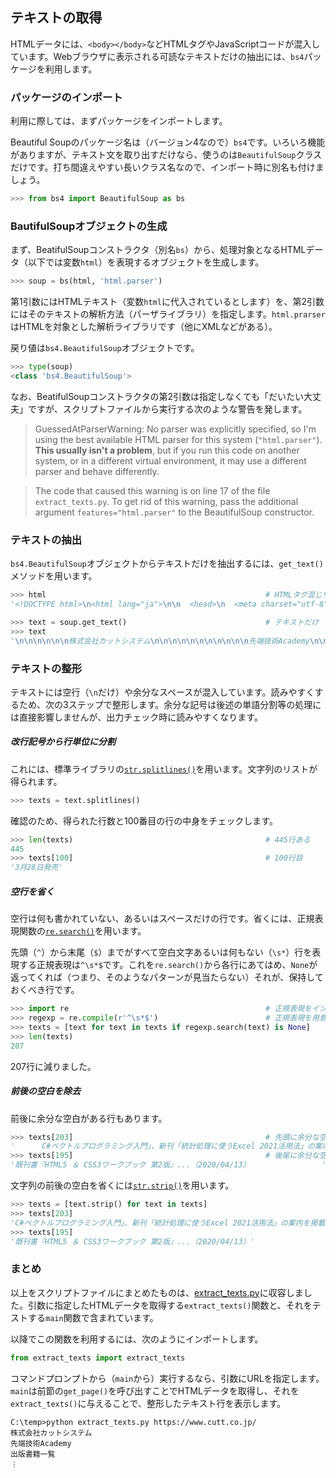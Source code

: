 ## テキストの取得

HTMLデータには、`<body></body>`などHTMLタグやJavaScriptコードが混入しています。Webブラウザに表示される可読なテキストだけの抽出には、`bs4`パッケージを利用します。


### パッケージのインポート

利用に際しては、まずパッケージをインポートします。

Beautiful Soupのパッケージ名は（バージョン4なので）`bs4`です。いろいろ機能がありますが、テキスト文を取り出すだけなら、使うのは`BeautifulSoup`クラスだけです。打ち間違えやすい長いクラス名なので、インポート時に別名も付けましょう。

```Python
>>> from bs4 import BeautifulSoup as bs
```

### BautifulSoupオブジェクトの生成

まず、BeatifulSoupコンストラクタ（別名`bs`）から、処理対象となるHTMLデータ（以下では変数`html`）を表現するオブジェクトを生成します。

```Python
>>> soup = bs(html, 'html.parser')
```

第1引数にはHTMLテキスト（変数`html`に代入されているとします）を、第2引数にはそのテキストの解析方法（パーザライブラリ）を指定します。`html.prarser`はHTMLを対象とした解析ライブラリです（他にXMLなどがある）。

戻り値は`bs4.BeautifulSoup`オブジェクトです。

```Python
>>> type(soup)
<class 'bs4.BeautifulSoup'>
```

なお、BeatifulSoupコンストラクタの第2引数は指定しなくても「だいたい大丈夫」ですが、スクリプトファイルから実行する次のような警告を発します。

> GuessedAtParserWarning: No parser was explicitly specified, so I'm using the best available HTML parser for this system (`"html.parser"`). **This usually isn't a problem**, but if you run this code on another system, or in a different virtual environment, it may use a different parser and behave differently.

> The code that caused this warning is on line 17 of the file `extract_texts.py`. To get rid of this warning, pass the additional argument `features="html.parser"` to the BeautifulSoup constructor.


### テキストの抽出

`bs4.BeautifulSoup`オブジェクトからテキストだけを抽出するには、`get_text()`メソッドを用います。

```Python
>>> html                                                 # HTMLタグ混じり
'<!DOCTYPE html>\n<html lang="ja">\n\n  <head>\n  <meta charset="utf-8">\n  <meta name="viewport" ...'

>>> text = soup.get_text()                               # テキストだけ
>>> text
'\n\n\n\n\n\n株式会社カットシステム\n\n\n\n\n\n\n\n\n\n\n先端技術Academy\n\n出版書籍一覧\n\n教科書・教材カタログ\n...'
```


### テキストの整形

テキストには空行（`\n`だけ）や余分なスペースが混入しています。読みやすくするため、次の3ステップで整形します。余分な記号は後述の単語分割等の処理には直接影響しませんが、出力チェック時に読みやすくなります。

##### 改行記号から行単位に分割

これには、標準ライブラリの[`str.splitlines()`](https://docs.python.org/ja/3/library/stdtypes.html#str.splitlines "LINK")を用います。文字列のリストが得られます。

```Python
>>> texts = text.splitlines()
```

確認のため、得られた行数と100番目の行の中身をチェックします。

```Python
>>> len(texts)                                           # 445行ある
445
>>> texts[100]                                           # 100行目
'3月28日発売'
```

##### 空行を省く

空行は何も書かれていない、あるいはスペースだけの行です。省くには、正規表現関数の[`re.search()`](https://docs.python.org/ja/3/library/re.html#re.search "LINK")を用います。

先頭（`^`）から末尾（`$`）までがすべて空白文字あるいは何もない（`\s*`）行を表現する正規表現は`^\s*$`です。これを`re.search()`から各行にあてはめ、`None`が返ってくれば（つまり、そのようなパターンが見当たらない）それが、保持しておくべき行です。

```Python
>>> import re                                            # 正規表現をインポート
>>> regexp = re.compile(r'^\s*$')                        # 正規表現を用意
>>> texts = [text for text in texts if regexp.search(text) is None]
>>> len(texts)
207
```

207行に減りました。


##### 前後の空白を除去

前後に余分な空白がある行もあります。

```Python
>>> texts[203]                                           # 先頭に余分な空白
'      C#ベクトルプログラミング入門」、新刊「統計処理に使うExcel 2021活用法」の案内を掲載しました。'
>>> texts[195]                                           # 後尾に余分な空白
'既刊書『HTML5 ＆ CSS3ワークブック 第2版』...（2020/04/13）                '
```

文字列の前後の空白を省くには[`str.strip()`](https://docs.python.org/ja/3/library/stdtypes.html#str.strip "LINK")を用います。

```Python
>>> texts = [text.strip() for text in texts]
>>> texts[203]
'C#ベクトルプログラミング入門」、新刊「統計処理に使うExcel 2021活用法」の案内を掲載しました。'
>>> texts[195]
'既刊書『HTML5 ＆ CSS3ワークブック 第2版』...（2020/04/13）'
```


### まとめ

以上をスクリプトファイルにまとめたものは、[extract_texts.py](./Codes/short_version/extract_texts.py "INTERNAL")に収容しました。引数に指定したHTMLデータを取得する`extract_texts()`関数と、それをテストする`main`関数で含まれています。

以降でこの関数を利用するには、次のようにインポートします。

```Python
from extract_texts import extract_texts
```

コマンドプロンプトから（`main`から）実行するなら、引数にURLを指定します。`main`は前節の`get_page()`を呼び出すことでHTMLデータを取得し、それを`extract_texts()`に与えることで、整形したテキスト行を表示します。

```
C:\temp>python extract_texts.py https://www.cutt.co.jp/
株式会社カットシステム
先端技術Academy
出版書籍一覧
︙
```

